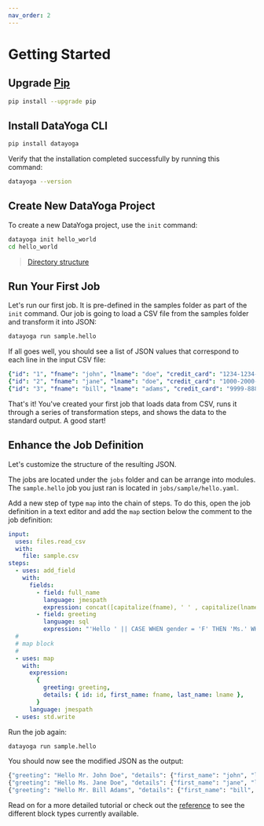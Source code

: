```yaml
---
nav_order: 2
---
```


# Getting Started

## Upgrade [Pip](https://pypi.org/project/pip/)

```bash
pip install --upgrade pip
```

## Install DataYoga CLI

```bash
pip install datayoga
```

Verify that the installation completed successfully by running this command:

```bash
datayoga --version
```

## Create New DataYoga Project

To create a new DataYoga project, use the `init` command:

```bash
datayoga init hello_world
cd hello_world
```

> [Directory structure](directory-structure.md)

## Run Your First Job

Let's run our first job. It is pre-defined in the samples folder as part of the `init` command. Our job is going to load a CSV file from the samples folder and transform it into JSON:

```bash
datayoga run sample.hello
```

If all goes well, you should see a list of JSON values that correspond to each line in the input CSV file:

```yaml
{"id": "1", "fname": "john", "lname": "doe", "credit_card": "1234-1234-1234-1234", "country_code": "972", "country_name": "israel", "gender": "M", "full_name": "John Doe", "greeting": "Hello Mr. John Doe"}
{"id": "2", "fname": "jane", "lname": "doe", "credit_card": "1000-2000-3000-4000", "country_code": "972", "country_name": "israel", "gender": "F", "full_name": "Jane Doe", "greeting": "Hello Ms. Jane Doe"}
{"id": "3", "fname": "bill", "lname": "adams", "credit_card": "9999-8888-7777-666", "country_code": "1", "country_name": "usa", "gender": "M", "full_name": "Bill Adams", "greeting": "Hello Mr. Bill Adams"}
```

That's it! You've created your first job that loads data from CSV, runs it through a series of transformation steps, and shows the data to the standard output. A good start!

## Enhance the Job Definition

Let's customize the structure of the resulting JSON.

The jobs are located under the `jobs` folder and can be arrange into modules. The `sample.hello` job you just ran is located in `jobs/sample/hello.yaml`.

Add a new step of type `map` into the chain of steps. To do this, open the job definition in a text editor and add the `map` section below the comment to the job definition:

```yaml
input:
  uses: files.read_csv
  with:
    file: sample.csv
steps:
  - uses: add_field
    with:
      fields:
        - field: full_name
          language: jmespath
          expression: concat([capitalize(fname), ' ' , capitalize(lname)])
        - field: greeting
          language: sql
          expression: "'Hello ' || CASE WHEN gender = 'F' THEN 'Ms.' WHEN gender = 'M' THEN 'Mr.' ELSE 'N/A' END || ' ' || full_name"
  #
  # map block
  #
  - uses: map
    with:
      expression:
        {
          greeting: greeting,
          details: { id: id, first_name: fname, last_name: lname },
        }
      language: jmespath
  - uses: std.write
```

Run the job again:

```bash
datayoga run sample.hello
```

You should now see the modified JSON as the output:

```bash
{"greeting": "Hello Mr. John Doe", "details": {"first_name": "john", "last_name": "doe"}}
{"greeting": "Hello Ms. Jane Doe", "details": {"first_name": "jane", "last_name": "doe"}}
{"greeting": "Hello Mr. Bill Adams", "details": {"first_name": "bill", "last_name": "adams"}}
```

Read on for a more detailed tutorial or check out the [reference](reference/blocks.md) to see the different block types currently available.
